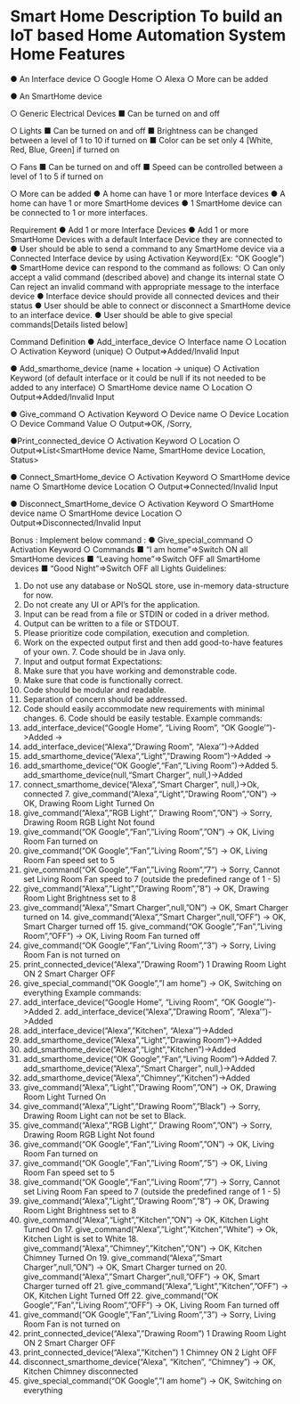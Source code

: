 # Smart Home Description To build an IoT based Home Automation System Home Features
● An Interface device
○ Google Home
○ Alexa
○ More can be added

● An SmartHome device

○ Generic Electrical Devices
■ Can be turned on and off

○ Lights
■ Can be turned on and off
■ Brightness can be changed between a level of 1 to 10 if turned on
■ Color can be set only 4 [White, Red, Blue, Green] if turned on

○ Fans
■ Can be turned on and off
■ Speed can be controlled between a level of 1 to 5 if turned on

○ More can be added
● A home can have 1 or more Interface devices
● A home can have 1 or more SmartHome devices
● 1 SmartHome device can be connected to 1 or more interfaces.

Requirement
● Add 1 or more Interface Devices
● Add 1 or more SmartHome Devices with a default Interface Device they are connected to
● User should be able to send a command to any SmartHome device via a Connected Interface device by using Activation Keyword(Ex: “OK Google”)
● SmartHome device can respond to the command as follows:
○ Can only accept a valid command (described above) and change its internal state
○ Can reject an invalid command with appropriate message to the interface device 
● Interface device should provide all connected devices and their status 
● User should be able to connect or disconnect a SmartHome device to an interface device.
● User should be able to give special commands[Details listed below]

Command Definition
● Add_interface_device
○ Interface name
○ Location
○ Activation Keyword (unique)
○ Output=>Added/Invalid Input

● Add_smarthome_device (name + location -> unique)
○ Activation Keyword (of default interface or it could be null if its not needed to be added to any interface)
○ SmartHome device name
○ Location
○ Output=>Added/Invalid Input

● Give_command
○ Activation Keyword
○ Device name
○ Device Location
○ Device Command Value
○ Output=>OK, <Command Description>/Sorry, <Invalid Command Description>

●Print_connected_device
○ Activation Keyword
○ Location
○ Output=>List<SmartHome device Name, SmartHome device Location, Status>

● Connect_SmartHome_device
○ Activation Keyword
○ SmartHome device name
○ SmartHome device Location
○ Output=>Connected/Invalid Input

● Disconnect_SmartHome_device
○ Activation Keyword
○ SmartHome device name
○ SmartHome device Location
○ Output=>Disconnected/Invalid Input

Bonus :
Implement below command :
● Give_special_command
○ Activation Keyword
○ Commands
■ “I am home”=>Switch ON all SmartHome devices
■ “Leaving home”=>Switch OFF all SmartHome devices
■ “Good Night”=>Switch OFF all Lights
Guidelines:
1. Do not use any database or NoSQL store, use in-memory data-structure for now.
2. Do not create any UI or API’s for the application.
3. Input can be read from a file or STDIN or coded in a driver method.
4. Output can be written to a file or STDOUT.
5. Please prioritize code compilation, execution and completion.
6. Work on the expected output first and then add good-to-have features of your own. 7. Code should be in Java only.
8. Input and output format
   Expectations:
1. Make sure that you have working and demonstrable code.
2. Make sure that code is functionally correct.
3. Code should be modular and readable.
4. Separation of concern should be addressed.
5. Code should easily accommodate new requirements with minimal changes. 6. Code should be easily testable.
   Example commands:
1. add_interface_device(“Google Home”, “Living Room”, “OK Google’”)->Added ->
2. add_interface_device(“Alexa”,”Drawing Room”, “Alexa’”)->Added
3. add_smarthome_device(”Alexa”,“Light”,”Drawing Room”)->Added
   ->
4. add_smarthome_device(“OK Google”,“Fan“,“Living Room”)->Added 5. add_smarthome_device(null,“Smart Charger”, null,)->Added
6. connect_smarthome_device(“Alexa”,“Smart Charger”, null,)->Ok, connected 7. give_command(“Alexa”,“Light”,”Drawing Room”,”ON”) -> OK, Drawing Room Light Turned On
8. give_command(“Alexa”,”RGB Light”,” Drawing Room”,”ON”) -> Sorry, Drawing Room RGB Light Not found
9. give_command(“OK Google”,“Fan”,”Living Room”,”ON”) -> OK, Living Room Fan turned on
10. give_command(“OK Google”,“Fan”,”Living Room”,”5”) -> OK, Living Room Fan speed set to 5
11. give_command(“OK Google”,“Fan”,”Living Room”,”7”) -> Sorry, Cannot set Living Room Fan speed to 7 (outside the predefined range of 1 - 5)
12. give_command(“Alexa”,”Light”,”Drawing Room”,”8”) -> OK, Drawing Room Light Brightness set to 8
13. give_command(“Alexa”,”Smart Charger”,null,”ON”) -> OK, Smart Charger turned on 14. give_command(“Alexa”,”Smart Charger”,null,”OFF”) -> OK, Smart Charger turned off 15. give_command(“OK Google”,”Fan”,”Living Room”,”OFF”) -> OK, Living Room Fan turned off
16. give_command(“OK Google”,”Fan”,”Living Room”,”3”) -> Sorry, Living Room Fan is not turned on
17. print_connected_device(“Alexa”,”Drawing Room”)
    1 Drawing Room Light ON
    2 Smart Charger OFF
18. give_special_command(“OK Google”,”I am home”) -> OK, Switching on everything
    Example commands:
1. add_interface_device(“Google Home”, “Living Room”, “OK Google’”)->Added 2. add_interface_device(“Alexa”,”Drawing Room”, “Alexa’”)->Added
3. add_interface_device(“Alexa”,”Kitchen”, “Alexa’”)->Added
4. add_smarthome_device(”Alexa”,“Light”,”Drawing Room”)->Added
5. add_smarthome_device(”Alexa”,“Light”,”Kitchen”)->Added
6. add_smarthome_device(“OK Google”,“Fan“,“Living Room”)->Added 7. add_smarthome_device(”Alexa”,“Smart Charger”, null,)->Added
8. add_smarthome_device(”Alexa”,“Chimney”,”Kitchen”)->Added
9. give_command(“Alexa”,“Light”,”Drawing Room”,”ON”) -> OK, Drawing Room Light Turned On
10. give_command(“Alexa”,”Light”,”Drawing Room”,”Black”) -> Sorry, Drawing Room Light can not be set to Black.
11. give_command(“Alexa”,”RGB Light”,” Drawing Room”,”ON”) -> Sorry, Drawing Room RGB Light Not found
12. give_command(“OK Google”,“Fan”,”Living Room”,”ON”) -> OK, Living Room Fan turned on
13. give_command(“OK Google”,“Fan”,”Living Room”,”5”) -> OK, Living Room Fan speed set to 5
14. give_command(“OK Google”,“Fan”,”Living Room”,”7”) -> Sorry, Cannot set Living Room Fan speed to 7 (outside the predefined range of 1 - 5)
15. give_command(“Alexa”,”Light”,”Drawing Room”,”8”) -> OK, Drawing Room Light Brightness set to 8
16. give_command(“Alexa”,“Light”,”Kitchen”,”ON”) -> OK, Kitchen Light Turned On 17. give_command(“Alexa”,”Light”,”Kitchen”,”White”) -> Ok, Kitchen Light is set to White 18. give_command(“Alexa”,“Chimney”,”Kitchen”,”ON”) -> OK, Kitchen Chimney Turned On 19. give_command(“Alexa”,”Smart Charger”,null,”ON”) -> OK, Smart Charger turned on 20. give_command(“Alexa”,”Smart Charger”,null,”OFF”) -> OK, Smart Charger turned off 21. give_command(“Alexa”,“Light”,”Kitchen”,”OFF”) -> OK, Kitchen Light Turned Off 22. give_command(“OK Google”,”Fan”,”Living Room”,”OFF”) -> OK, Living Room Fan turned off
23. give_command(“OK Google”,”Fan”,”Living Room”,”3”) -> Sorry, Living Room Fan is not turned on
24. print_connected_device(“Alexa”,”Drawing Room”)
    1 Drawing Room Light ON
    2 Smart Charger OFF
25. print_connected_device(“Alexa”,”Kitchen”)
    1 Chimney ON
    2 Light OFF
26. disconnect_smarthome_device(“Alexa”, “Kitchen”, “Chimney”) -> OK, Kitchen Chimney disconnected
27. give_special_command(“OK Google”,”I am home”) -> OK, Switching on everything